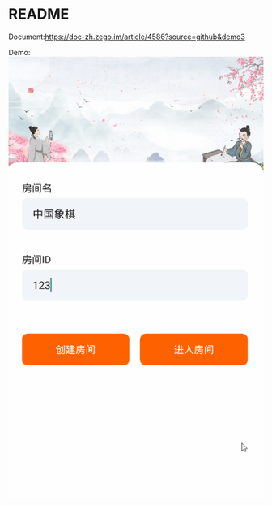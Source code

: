 # README

Document:https://doc-zh.zego.im/article/4586?source=github&demo3

Demo:![Demo](media/16577021729358/%E6%9C%80%E7%BB%88%E6%95%88%E6%9E%9C.gif)

